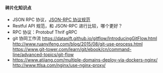 
#### 碎片化知识点

- JSON RPC 协议，[JSON-RPC 协议规范](https://www.jsonrpc.org/specification)
- Restful API 规范，和 JSON-RPC 进行比较，哪个更好？
- RPC 协议：Protobuf Thrif gRPC
- git 协同工作流 https://datasift.github.io/gitflow/IntroducingGitFlow.html http://www.ruanyifeng.com/blog/2015/08/git-use-process.html  https://www.git-tower.com/learn/git/ebook/cn/command-line/advanced-topics/git-flow
- https://www.atjiang.com/multiple-domains-deploy-via-dockers-nginx/  http://www.ttlsa.com/nginx/use-nginx-proxy/